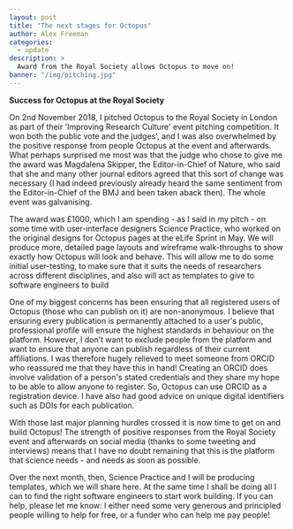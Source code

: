 ```yaml
---
layout: post
title: "The next stages for Octopus"
author: Alex Freeman
categories:
  - update
description: >
  Award from the Royal Society allows Octopus to move on!
banner: "/img/pitching.jpg"
---
```


  **Success for Octopus at the Royal Society**

  <p>On 2nd November 2018, I pitched Octopus to the Royal Society in London as part of their 'Improving Research Culture' event pitching competition. It won both the public vote and the judges', and I was also overwhelmed by the positive response from people Octopus at the event and afterwards. What perhaps surprised me most was that the judge who chose to give me the award was Magdalena Skipper, the Editor-in-Chief of Nature, who said that she and many other journal editors agreed that this sort of change was necessary (I had indeed previously already heard the same sentiment from the Editor-in-Chief of the BMJ and been taken aback then). The whole event was galvanising.</p>

  <p> The award was £1000, which I am spending - as I said in my pitch - on some time with user-interface designers Science Practice, who worked on the original designs for Octopus pages at the eLife Sprint in May. We will produce more, detailed page layouts and wireframe walk-throughs to show exactly how Octopus will look and behave. This will allow me to do some initial user-testing, to make sure that it suits the needs of researchers across different disciplines, and also will act as templates to give to software engineers to build</p>

  <!-- more -->

  <p>One of my biggest concerns has been ensuring that all registered users of Octopus (those who can publish on it) are non-anonymous. I believe that ensuring every publication is permanently attached to a user's public, professional profile will ensure the highest standards in behaviour on the platform. However, I don't want to exclude people from the platform and want to ensure that anyone can publish regardless of their current affiliations. I was therefore hugely relieved to meet someone from ORCID who reassured me that they have this in hand! Creating an ORCID does involve validation of a person's stated credentials and they share my hope to be able to allow anyone to register. So, Octopus can use ORCID as a registration device. I have also had good advice on unique digital identifiers such as DOIs for each publication.</p>

  <p>With those last major planning hurdles crossed it is now time to get on and build Octopus! The strength of positive responses from the Royal Society event and afterwards on social media (thanks to some tweeting and interviews) means that I have no doubt remaining that this is the platform that science needs - and needs as soon as possible.</p>

  <p>Over the next month, then, Science Practice and I will be producing templates, which we will share here. At the same time I shall be doing all I can to find the right software engineers to start work building. If you can help, please let me know: I either need some very generous and principled people willing to help for free, or a funder who can help me pay people!</p>
